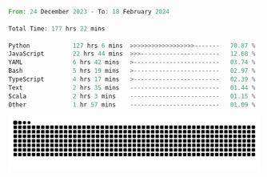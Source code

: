<!--START_SECTION:waka-->

```rust
From: 24 December 2023 - To: 18 February 2024

Total Time: 177 hrs 22 mins

Python            127 hrs 6 mins  >>>>>>>>>>>>>>>>>>-------   70.87 %
JavaScript        22 hrs 44 mins  >>>----------------------   12.68 %
YAML              6 hrs 42 mins   >------------------------   03.74 %
Bash              5 hrs 19 mins   >------------------------   02.97 %
TypeScript        4 hrs 17 mins   >------------------------   02.39 %
Text              2 hrs 35 mins   -------------------------   01.44 %
Scala             2 hrs 3 mins    -------------------------   01.15 %
Other             1 hr 57 mins    -------------------------   01.09 %
```

<!--END_SECTION:waka-->


<picture>
  <source media="(prefers-color-scheme: dark)" srcset="https://raw.githubusercontent.com/jeerawut97/jeerawut97/output/github-contribution-grid-snake.svg">
  <img alt="github contribution grid snake animation" src="https://raw.githubusercontent.com/jeerawut97/jeerawut97/output/github-contribution-grid-snake.svg">
</picture>
